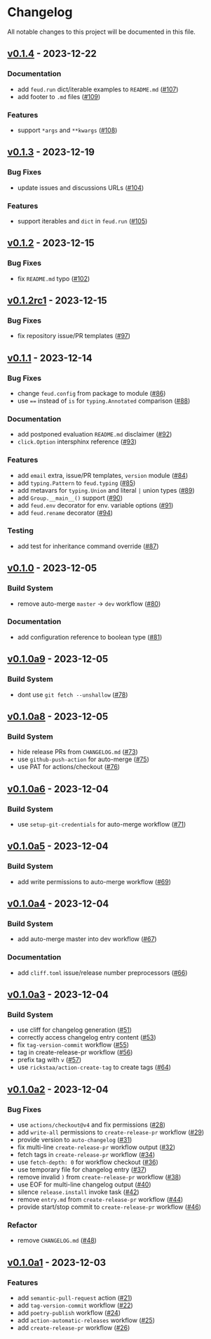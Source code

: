 # Changelog

All notable changes to this project will be documented in this file.

## [v0.1.4](https://github.com/eonu/feud/releases/tag/v0.1.4) - 2023-12-22

### Documentation

- add `feud.run` dict/iterable examples to `README.md` ([#107](https://github.com/eonu/feud/issues/107))
- add footer to `.md` files ([#109](https://github.com/eonu/feud/issues/109))

### Features

- support `*args` and `**kwargs` ([#108](https://github.com/eonu/feud/issues/108))

## [v0.1.3](https://github.com/eonu/feud/releases/tag/v0.1.3) - 2023-12-19

### Bug Fixes

- update issues and discussions URLs ([#104](https://github.com/eonu/feud/issues/104))

### Features

- support iterables and `dict` in `feud.run` ([#105](https://github.com/eonu/feud/issues/105))

## [v0.1.2](https://github.com/eonu/feud/releases/tag/v0.1.2) - 2023-12-15

### Bug Fixes

- fix `README.md` typo ([#102](https://github.com/eonu/feud/issues/102))

## [v0.1.2rc1](https://github.com/eonu/feud/releases/tag/v0.1.2rc1) - 2023-12-15

### Bug Fixes

- fix repository issue/PR templates ([#97](https://github.com/eonu/feud/issues/97))

## [v0.1.1](https://github.com/eonu/feud/releases/tag/v0.1.1) - 2023-12-14

### Bug Fixes

- change `feud.config` from package to module ([#86](https://github.com/eonu/feud/issues/86))
- use `==` instead of `is` for `typing.Annotated` comparison ([#88](https://github.com/eonu/feud/issues/88))

### Documentation

- add postponed evaluation `README.md` disclaimer ([#92](https://github.com/eonu/feud/issues/92))
- `click.Option` intersphinx reference ([#93](https://github.com/eonu/feud/issues/93))

### Features

- add `email` extra, issue/PR templates, `version` module ([#84](https://github.com/eonu/feud/issues/84))
- add `typing.Pattern` to `feud.typing` ([#85](https://github.com/eonu/feud/issues/85))
- add metavars for `typing.Union` and literal `|` union types ([#89](https://github.com/eonu/feud/issues/89))
- add `Group.__main__()` support ([#90](https://github.com/eonu/feud/issues/90))
- add `feud.env` decorator for env. variable options ([#91](https://github.com/eonu/feud/issues/91))
- add `feud.rename` decorator ([#94](https://github.com/eonu/feud/issues/94))

### Testing

- add test for inheritance command override ([#87](https://github.com/eonu/feud/issues/87))

## [v0.1.0](https://github.com/eonu/feud/releases/tag/v0.1.0) - 2023-12-05

### Build System

- remove auto-merge `master` -> `dev` workflow ([#80](https://github.com/eonu/feud/issues/80))

### Documentation

- add configuration reference to boolean type ([#81](https://github.com/eonu/feud/issues/81))

## [v0.1.0a9](https://github.com/eonu/feud/releases/tag/v0.1.0a9) - 2023-12-05

### Build System

- dont use `git fetch --unshallow` ([#78](https://github.com/eonu/feud/issues/78))

## [v0.1.0a8](https://github.com/eonu/feud/releases/tag/v0.1.0a8) - 2023-12-05

### Build System

- hide release PRs from `CHANGELOG.md` ([#73](https://github.com/eonu/feud/issues/73))
- use `github-push-action` for auto-merge ([#75](https://github.com/eonu/feud/issues/75))
- use PAT for actions/checkout ([#76](https://github.com/eonu/feud/issues/76))

## [v0.1.0a6](https://github.com/eonu/feud/releases/tag/v0.1.0a6) - 2023-12-04

### Build System

- use `setup-git-credentials` for auto-merge workflow ([#71](https://github.com/eonu/feud/issues/71))

## [v0.1.0a5](https://github.com/eonu/feud/releases/tag/v0.1.0a5) - 2023-12-04

### Build System

- add write permissions to auto-merge workflow ([#69](https://github.com/eonu/feud/issues/69))

## [v0.1.0a4](https://github.com/eonu/feud/releases/tag/v0.1.0a4) - 2023-12-04

### Build System

- add auto-merge master into dev workflow ([#67](https://github.com/eonu/feud/issues/67))

### Documentation

- add `cliff.toml` issue/release number preprocessors ([#66](https://github.com/eonu/feud/issues/66))

## [v0.1.0a3](https://github.com/eonu/feud/releases/tag/v0.1.0a3) - 2023-12-04

### Build System

- use cliff for changelog generation ([#51](https://github.com/eonu/feud/issues/51))
- correctly access changelog entry content ([#53](https://github.com/eonu/feud/issues/53))
- fix `tag-version-commit` workflow ([#55](https://github.com/eonu/feud/issues/55))
- tag in create-release-pr workflow ([#56](https://github.com/eonu/feud/issues/56))
- prefix tag with `v` ([#57](https://github.com/eonu/feud/issues/57))
- use `rickstaa/action-create-tag` to create tags ([#64](https://github.com/eonu/feud/issues/64))

## [v0.1.0a2](https://github.com/eonu/feud/releases/tag/v0.1.0a2) - 2023-12-04

### Bug Fixes

- use `actions/checkout@v4` and fix permissions ([#28](https://github.com/eonu/feud/issues/28))
- add `write-all` permissions to `create-release-pr` workflow ([#29](https://github.com/eonu/feud/issues/29))
- provide version to `auto-changelog` ([#31](https://github.com/eonu/feud/issues/31))
- fix multi-line `create-release-pr` workflow output ([#32](https://github.com/eonu/feud/issues/32))
- fetch tags in `create-release-pr` workflow ([#34](https://github.com/eonu/feud/issues/34))
- use `fetch-depth: 0` for workflow checkout ([#36](https://github.com/eonu/feud/issues/36))
- use temporary file for changelog entry ([#37](https://github.com/eonu/feud/issues/37))
- remove invalid `)` from `create-release-pr` workflow ([#38](https://github.com/eonu/feud/issues/38))
- use EOF for multi-line changelog output ([#40](https://github.com/eonu/feud/issues/40))
- silence `release.install` invoke task ([#42](https://github.com/eonu/feud/issues/42))
- remove `entry.md` from `create-release-pr` workflow ([#44](https://github.com/eonu/feud/issues/44))
- provide start/stop commit to `create-release-pr` workflow ([#46](https://github.com/eonu/feud/issues/46))

### Refactor

- remove `CHANGELOG.md` ([#48](https://github.com/eonu/feud/issues/48))

## [v0.1.0a1](https://github.com/eonu/feud/releases/tag/v0.1.0a1) - 2023-12-03

### Features

- add `semantic-pull-request` action ([#21](https://github.com/eonu/feud/issues/21))
- add `tag-version-commit` workflow ([#22](https://github.com/eonu/feud/issues/22))
- add `poetry-publish` workflow ([#24](https://github.com/eonu/feud/issues/24))
- add `action-automatic-releases` workflow ([#25](https://github.com/eonu/feud/issues/25))
- add `create-release-pr` workflow ([#26](https://github.com/eonu/feud/issues/26))

<!-- generated by git-cliff -->
